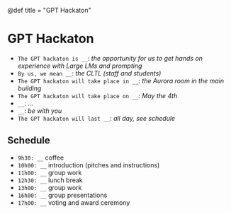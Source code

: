 @def title = "GPT Hackaton"

# GPT Hackaton

* `The GPT hackaton is __`: *the opportunity for us to get hands on experience with Large LMs and prompting*
* `By us, we mean __`: *the CLTL (staff and students)*
* `The GPT hackaton will take place in __`: *the Aurora room in the main building* 
* `The GPT hackaton will take place on __`: *May the 4th* 
* `__`: *...*
* `__`: *be with you*
* `The GPT hackaton will last __`: *all day, see schedule*

## Schedule
* `9h30: __`  coffee 
* `10h00: __` introduction (pitches and instructions) 
* `11h00: __`  group work 
* `12h30: __`  lunch break 
* `13h00: __`  group work 
* `16h00: __`  group presentations 
* `17h00: __`  voting and award ceremony 

